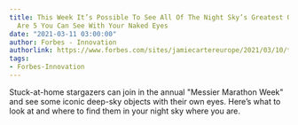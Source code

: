 ```yaml
---
title: This Week It’s Possible To See All Of The Night Sky’s Greatest Objects. Here
  Are 5 You Can See With Your Naked Eyes
date: "2021-03-11 03:00:00"
author: Forbes - Innovation
authorlink: https://www.forbes.com/sites/jamiecartereurope/2021/03/10/this-week-its-possible-to-see-all-of-the-night-skys-greatest-objects-here-are-5-you-can-see-with-your-naked-eyes/
tags:
- Forbes-Innovation
---
```

Stuck-at-home stargazers can join in the annual "Messier Marathon Week" and see some iconic deep-sky objects with their own eyes. Here’s what to look at and where to find them in your night sky where you are.